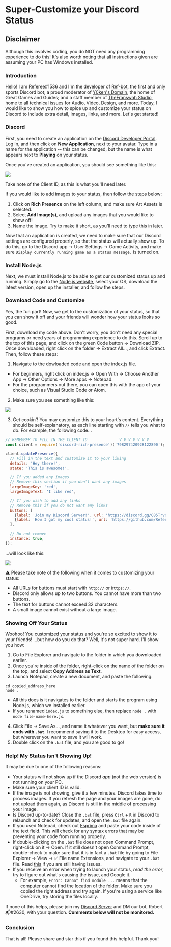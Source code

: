 # Super-Customize your Discord Status

## Disclaimer
Although this involves coding, you do NOT need any programming experience to do this! It's also worth noting that all instructions given are assuming your PC has Windows installed.

### Introduction
Hello! I am Referee#1536 and I'm the developer of [Ref-bot](https://bit.ly/ref-bot-web), the first and only sports Discord bot; a proud moderator of
[Y0ken's Domain](http://discord.gg/nNfGqsZ), the home of Great Games and Guides; and a staff member of [TheFranswah Studio](https://discord.gg/yCqUJs5),
home to all technical issues for Audio, Video, Design, and more. Today, I would like to show you how to spice up and customize your status on Discord to
include extra detail, images, links, and more. Let's get started!

### Discord
First, you need to create an application on the [Discord Developer Portal](https://discord.com/developers). Log in, and then click on **New Application**, next to your avatar.
Type in a name for the application -- this can be changed, but the name is what appears next to **Playing** on your status.

Once you've created an application, you should see something like this:

![](https://i.imgur.com/eK07D1L.png)

Take note of the Client ID, as this is what you'll need later.

If you would like to add images to your status, then follow the steps below:
1) Click on **Rich Presence** on the left column, and make sure Art Assets is selected.
2) Select **Add Image(s)**, and upload any images that you would like to show off!
3) Name the image. Try to make it short, as you'll need to type this in later.

Now that an application is created, we need to make sure that our Discord settings are configured properly, so that the status will actually show up. To do this,
go to the Discord app -> User Settings -> Game Activity, and make sure `Display currently running game as a status message.` is turned on.

### Install Node.js
Next, we must install Node.js to be able to get our customized status up and running. Simply go to the [Node.js website](https://nodejs.org/), select your OS, download the latest version, open up the installer, and follow the steps.

### Download Code and Customize
Yes, the fun part! Now, we get to the customization of your status, so that you can show it off and your friends will wonder how your status looks so good.

First, download my code above. Don't worry, you don't need any special programs or need years of programming experience to do this. Scroll up to the top of this page,
and click on the green Code button -> Download ZIP. Once downloaded, right click on the folder -> Extract All..., and click Extract. Then, follow these steps:
1) Navigate to the dowloaded code and open the index.js file.
- For beginners, right click on index.js -> Open With -> Choose Another App -> Other Options -> More apps -> Notepad.
- For the programmers out there, you can open this with the app of your choice, such as Visual Studio Code or Atom.
2) Make sure you see something like this:

![](https://i.gyazo.com/9ab9ad4c9212c59a459a23987a1380d3.png)

3) Get cookin'! You may customize this to your heart's content. Everything should be self-explanatory, as each line starting with `//` tells you what to do.
For example, the following code...
```javascript
// REMEMBER TO FILL IN THE CLIENT ID              V V V V V V V
const client = require('discord-rich-presence')('798297420928122890');

client.updatePresence({
  // Fill in the text and customize it to your liking
  details: 'Hey there!',
  state: 'This is awesome!',

  // If you added any images
  // Remove this section if you don't want any images
  largeImageKey: 'red',
  largeImageText: 'I like red',

  // If you wish to add any links
  // Remove this if you do not want any links
  buttons: [
    {label: 'Join my Discord Server!', url: 'https://discord.gg/C85TrvGYUR'},
    {label: 'How I got my cool status!', url: 'https://github.com/Referee1536/discord-rp-tutorial'}
  ],

  // Do not remove
  instance: true,
});
```
...will look like this:

![](https://i.gyazo.com/7de9db3e038a7c458703ab30f980820c.gif)

⚠  Please take note of the following when it comes to customizing your status:
- All URLs for buttons must start with `http://` or `https://`.
- Discord only allows up to two buttons. You cannot have more than two buttons.
- The text for buttons cannot exceed 32 characters.
- A small image cannot exist without a large image.

### Showing Off Your Status
Woohoo! You customized your status and you're so excited to show it to your friends! ...but how do you do that? Well, it's not super hard. I'll show you how:
1) Go to File Explorer and navigate to the folder in which you downloaded earlier.
2) Once you're inside of the folder, right-click on the name of the folder on the top, and select **Copy Address as Text**.
3) Launch Notepad, create a new document, and paste the following:
```
cd copied_address_here
node .
```
- All this does is it navigates to the folder and starts the program using Node.js, which we installed earlier.
- If you renamed `index.js` to something else, then replace `node .` with `node file-name-here.js`.
4) Click File -> Save As..., and name it whatever you want, but **make sure it ends with `.bat`**. I recommend saving it to the Desktop for easy access,
but wherever you want to save it will work.
5) Double click on the `.bat` file, and you are good to go!

### Help! My Status Isn't Showing Up!
It may be due to one of the following reasons:
- Your status will not show up if the Discord *app* (not the web version) is not running on your PC.
- Make sure your client ID is valid.
- If the image is not showing, give it a few minutes. Discord takes time to process images. If you refresh the page and your images are gone, do not upload them
again, as Discord is still in the middle of processing your image.
- Is Discord up-to-date? Close the `.bat` file, press `Ctrl` + `R` in Discord to relaunch and check for updates, and open the `.bat` file again.
- If you used Notepad, check out [Esprima](https://esprima.org/demo/validate.html) and paste your code inside of the text field. This will check for any syntax errors
that may be preventing your code from running properly.
- If double-clicking on the `.bat` file does not open Command Prompt, right-click on it -> Open. If it still doesn't open Command Prompt, double-check to make sure
that it is in fact a `.bat` file by going to File Explorer -> View -> ✅ File name Extensions, and navigate to your `.bat` file. Read
[this](https://stackoverflow.com/questions/4905708/batch-files-dont-run-theyre-being-opened-with-notepad/43068749#43068749) if you are still having issues.
- If you receive an error when trying to launch your status, *read the error*, try to figure out what's causing the issue, and Google it.
    - For example, `Error: Cannot find module ...` means that the computer cannot find the location of the folder. Make sure you copied the right address and try again. If
you're using a service like OneDrive, try storing the files locally.

If none of this helps, please join my [Discord Server](https://discord.gg/C85TrvGYUR) and DM our bot, Robert 📬#2630, with your question.
**Comments below will not be monitored.**

### Conclusion
That is all! Please share and star this if you found this helpful. Thank you!
